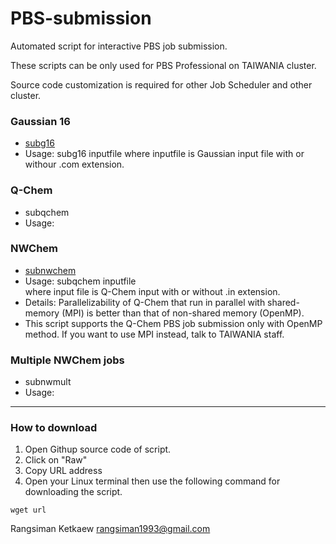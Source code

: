 # PBS-submission
Automated script for interactive PBS job submission.

These scripts can be only used for PBS Professional on TAIWANIA cluster.

Source code customization is required for other Job Scheduler and other cluster.

### Gaussian 16
* [subg16](subg16)
* Usage: subg16 inputfile
where inputfile is Gaussian input file with or withour .com extension.

### Q-Chem
* subqchem
* Usage:

### NWChem 
* [subnwchem](subnwchem)
* Usage: subqchem inputfile <br />
          where input file is Q-Chem input with or without .in extension.
* Details: Parallelizability of Q-Chem that run in parallel with shared-memory (MPI) is better than that of non-shared memory (OpenMP).
* This script supports the Q-Chem PBS job submission only with OpenMP method. If you want to use MPI instead, talk to TAIWANIA staff.

### Multiple NWChem jobs
* subnwmult
* Usage: 
  
---

### How to download
1. Open Githup source code of script.
2. Click on "Raw"
3. Copy URL address
4. Open your Linux terminal then use the following command for downloading the script.
```
wget url
```

Rangsiman Ketkaew
rangsiman1993@gmail.com
